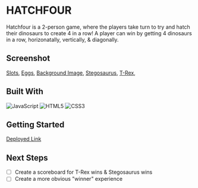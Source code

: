 # HATCHFOUR
Hatchfour is a 2-person game, where the players take turn to try and hatch their dinosaurs to create 4 in a row! A player can win by getting 4 dinosaurs in a row, horizonatally, vertically, & diagonally. 

## Screenshot
[Slots](https://i.imgur.com/x2RHFrt.png?2),
[Eggs](https://i.imgur.com/utasL2x.png?3),
[Background Image](https://i.imgur.com/4J6GeEc.jpg),
[Stegosaurus](https://i.imgur.com/uenhlcC.png?1),
[T-Rex](https://i.imgur.com/YJOzxFl.png?2),

## Built With

![JavaScript](https://img.shields.io/badge/-JavaScript-333?style=flat&logo=javascript) 
![HTML5](https://img.shields.io/badge/-HTML5-333?style=flat&logo=html5)
![CSS3](https://img.shields.io/badge/-CSS-333?style=flat&logo=css3)

## Getting Started

[Deployed Link](https://lilliesheely.github.io/Connect4/)

## Next Steps

- [ ] Create a scoreboard for T-Rex wins & Stegosaurus wins
- [ ] Create a more obvious "winner" experience